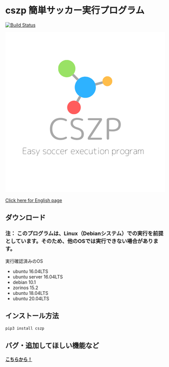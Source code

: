 # cszp 簡単サッカー実行プログラム
[![Build Status](https://travis-ci.org/kumitatepazuru/cszp.svg?branch=master)](https://travis-ci.org/kumitatepazuru/cszp)

![Logo](https://raw.githubusercontent.com/kumitatepazuru/cszp/master/logo.png)

[Click here for English page](https://github.com/kumitatepazuru/cszp/blob/master/README.md)


## ダウンロード
### 注： このプログラムは、Linux（Debianシステム）での実行を前提としています。そのため、他のOSでは実行できない場合があります。
実行確認済みのOS
- ubuntu 16.04LTS
- ubuntu server 16.04LTS
- debian 10.1
- zorinos 15.2
- ubuntu 18.04LTS
- ubuntu 20.04LTS

## インストール方法

```
pip3 install cszp
```

## バグ・追加してほしい機能など
#### [こちらから！](https://github.com/kumitatepazuru/cszp/issues)
